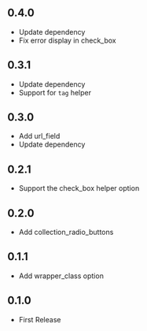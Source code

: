 ## 0.4.0

- Update dependency
- Fix error display in check_box

## 0.3.1

- Update dependency
- Support for `tag` helper

## 0.3.0

- Add url_field
- Update dependency

## 0.2.1

- Support the check_box helper option

## 0.2.0

- Add collection_radio_buttons

## 0.1.1

- Add wrapper_class option

## 0.1.0

- First Release
